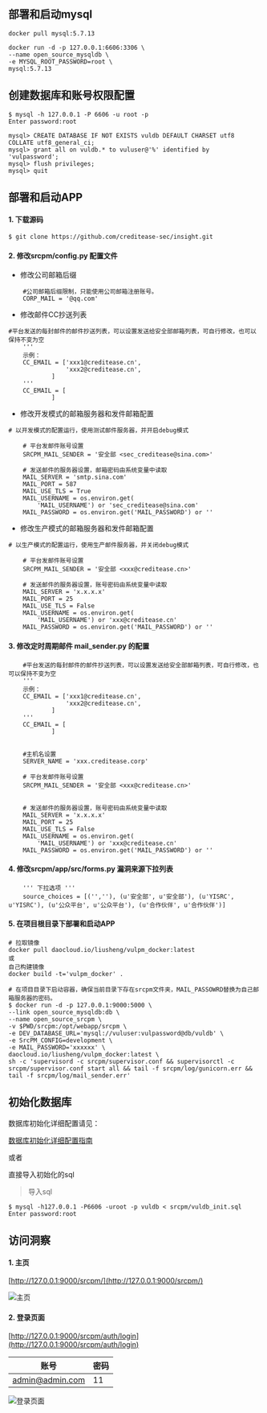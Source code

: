 ## 部署和启动mysql

```
docker pull mysql:5.7.13

docker run -d -p 127.0.0.1:6606:3306 \
--name open_source_mysqldb \
-e MYSQL_ROOT_PASSWORD=root \
mysql:5.7.13
```

## 创建数据库和账号权限配置

```
$ mysql -h 127.0.0.1 -P 6606 -u root -p
Enter password:root

mysql> CREATE DATABASE IF NOT EXISTS vuldb DEFAULT CHARSET utf8 COLLATE utf8_general_ci;
mysql> grant all on vuldb.* to vuluser@'%' identified by 'vulpassword';
mysql> flush privileges;
mysql> quit
```

## 部署和启动APP

#### 1. 下载源码

```
$ git clone https://github.com/creditease-sec/insight.git
```

#### 2. 修改srcpm/config.py 配置文件

* 修改公司邮箱后缀
```
    #公司邮箱后缀限制，只能使用公司邮箱注册账号。
    CORP_MAIL = '@qq.com'
```

* 修改邮件CC抄送列表
```
#平台发送的每封邮件的邮件抄送列表，可以设置发送给安全部邮箱列表，可自行修改，也可以保持不变为空
    '''
    示例：
    CC_EMAIL = ['xxx1@creditease.cn',
                'xxx2@creditease.cn',
            ]
    '''
    CC_EMAIL = [
            ]
```

* 修改开发模式的邮箱服务器和发件邮箱配置
```
# 以开发模式的配置运行，使用测试邮件服务器，并开启debug模式

    # 平台发邮件账号设置
    SRCPM_MAIL_SENDER = '安全部 <sec_creditease@sina.com>'
    
    # 发送邮件的服务器设置，邮箱密码由系统变量中读取
    MAIL_SERVER = 'smtp.sina.com'
    MAIL_PORT = 587
    MAIL_USE_TLS = True
    MAIL_USERNAME = os.environ.get(
        'MAIL_USERNAME') or 'sec_creditease@sina.com'
    MAIL_PASSWORD = os.environ.get('MAIL_PASSWORD') or ''
```

* 修改生产模式的邮箱服务器和发件邮箱配置
```
# 以生产模式的配置运行，使用生产邮件服务器，并关闭debug模式

    # 平台发邮件账号设置
    SRCPM_MAIL_SENDER = '安全部 <xxx@creditease.cn>'
    
    # 发送邮件的服务器设置，账号密码由系统变量中读取
    MAIL_SERVER = 'x.x.x.x'
    MAIL_PORT = 25
    MAIL_USE_TLS = False
    MAIL_USERNAME = os.environ.get(
        'MAIL_USERNAME') or 'xxx@creditease.cn'
    MAIL_PASSWORD = os.environ.get('MAIL_PASSWORD') or ''
```

#### 3. 修改定时周期邮件 mail_sender.py 的配置

```
    #平台发送的每封邮件的邮件抄送列表，可以设置发送给安全部邮箱列表，可自行修改，也可以保持不变为空
    '''
    示例：
    CC_EMAIL = ['xxx1@creditease.cn',
                'xxx2@creditease.cn',
            ]
    '''
    CC_EMAIL = [
            ]


    #主机名设置
    SERVER_NAME = 'xxx.creditease.corp'
    
    # 平台发邮件账号设置
    SRCPM_MAIL_SENDER = '安全部 <xxx@creditease.cn>'
    
    
    # 发送邮件的服务器设置，账号密码由系统变量中读取
    MAIL_SERVER = 'x.x.x.x'
    MAIL_PORT = 25
    MAIL_USE_TLS = False
    MAIL_USERNAME = os.environ.get(
        'MAIL_USERNAME') or 'xxx@creditease.cn'
    MAIL_PASSWORD = os.environ.get('MAIL_PASSWORD') or ''
```

#### 4. 修改srcpm/app/src/forms.py 漏洞来源下拉列表

```
    ''' 下拉选项 '''
    source_choices = [('',''), (u'安全部', u'安全部'), (u'YISRC', u'YISRC'), (u'公众平台', u'公众平台'), (u'合作伙伴', u'合作伙伴')]
```

#### 5. 在项目根目录下部署和启动APP

```
# 拉取镜像
docker pull daocloud.io/liusheng/vulpm_docker:latest
或
自己构建镜像
docker build -t='vulpm_docker' .

# 在项目目录下启动容器，确保当前目录下存在srcpm文件夹，MAIL_PASSOWRD替换为自己邮箱服务器的密码。
$ docker run -d -p 127.0.0.1:9000:5000 \
--link open_source_mysqldb:db \
--name open_source_srcpm \
-v $PWD/srcpm:/opt/webapp/srcpm \
-e DEV_DATABASE_URL='mysql://vuluser:vulpassword@db/vuldb' \
-e SrcPM_CONFIG=development \
-e MAIL_PASSWORD='xxxxxx' \
daocloud.io/liusheng/vulpm_docker:latest \
sh -c 'supervisord -c srcpm/supervisor.conf && supervisorctl -c srcpm/supervisor.conf start all && tail -f srcpm/log/gunicorn.err && tail -f srcpm/log/mail_sender.err'
```

## 初始化数据库

数据库初始化详细配置请见：

[数据库初始化详细配置指南](db_init.md)

或者

直接导入初始化的sql

> 导入sql

```
$ mysql -h127.0.0.1 -P6606 -uroot -p vuldb < srcpm/vuldb_init.sql
Enter password:root
```

## 访问洞察

#### 1. 主页

[http://127.0.0.1:9000/srcpm/](http://127.0.0.1:9000/srcpm/)

![主页](pics/漏洞管理平台主页.png)

#### 2. 登录页面

[http://127.0.0.1:9000/srcpm/auth/login](http://127.0.0.1:9000/srcpm/auth/login)

账号|密码
------|------
admin@admin.com|11

![登录页面](pics/登录页面.png)
